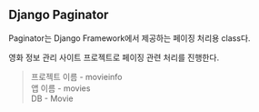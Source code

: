 ## Django Paginator
Paginator는 Django Framework에서 제공하는 페이징 처리용 class다.

영화 정보 관리 사이트 프로젝트로 페이징 관련 처리를 진행한다.
> 프로젝트 이름 - movieinfo<br>
앱 이름 - movies<br>
DB - Movie
